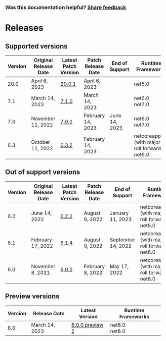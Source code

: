 
### Was this documentation helpful? [Share feedback](https://www.research.net/r/DGDQWXH?src=documentation%2Freleases)

# Releases

## Supported versions

| Version | Original Release Date | Latest Patch Version | Patch Release Date | End of Support | Runtime Frameworks |
| --- | --- | --- | --- | --- | --- |
| 20.0 | April 6, 2023 | [20.0.1](https://github.com/schmittjoseph/dotnet-monitor/releases/tag/v20.0.1) | April 6, 2023 |  | net5.0 |
| 7.1 | March 14, 2023 | [7.1.0](https://github.com/schmittjoseph/dotnet-monitor/releases/tag/v7.1.0) | March 14, 2023 |  | net6.0<br/>net7.0 |
| 7.0 | November 11, 2022 | [7.0.2](https://github.com/schmittjoseph/dotnet-monitor/releases/tag/v7.0.2) | February 14, 2023 | June 14, 2023 | net6.0<br/>net7.0 |
| 6.3 | October 11, 2022 | [6.3.2](https://github.com/schmittjoseph/dotnet-monitor/releases/tag/v6.3.2) | February 14, 2023 |  | netcoreapp3.1 (with major roll forward)<br/>net6.0 |


## Out of support versions

| Version | Original Release Date | Latest Patch Version | Patch Release Date | End of Support | Runtime Frameworks |
| --- | --- | --- | --- | --- | --- |
| 6.2 | June 14, 2022 | [6.2.2](https://github.com/schmittjoseph/dotnet-monitor/releases/tag/v6.2.2) | August 9, 2022 | January 11, 2023 | netcoreapp3.1 (with major roll forward)<br/>net6.0 |
| 6.1 | February 17, 2022 | [6.1.4](https://github.com/schmittjoseph/dotnet-monitor/releases/tag/v6.1.4) | August 9, 2022 | September 14, 2022 | netcoreapp3.1 (with major roll forward)<br/>net6.0 |
| 6.0 | November 8, 2021 | [6.0.2](https://github.com/schmittjoseph/dotnet-monitor/releases/tag/v6.0.2) | February 8, 2022 | May 17, 2022 | netcoreapp3.1 (with major roll forward)<br/>net6.0 |


## Preview versions

| Version | Release Date | Latest Version | Runtime Frameworks |
| --- | --- | --- | --- |
| 8.0 | March 14, 2023 | [8.0.0 preview 2](https://github.com/schmittjoseph/dotnet-monitor/releases/tag/v8.0.0-preview.2.23155.4) | net6.0<br/>net8.0 |


